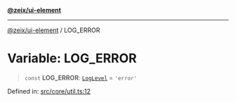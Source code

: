 [**@zeix/ui-element**](../README.md)

***

[@zeix/ui-element](../globals.md) / LOG\_ERROR

# Variable: LOG\_ERROR

> `const` **LOG\_ERROR**: [`LogLevel`](../type-aliases/LogLevel.md) = `'error'`

Defined in: [src/core/util.ts:12](https://github.com/zeixcom/ui-element/blob/051e9e1bc23b455abad71bf33880530a33e32030/src/core/util.ts#L12)

